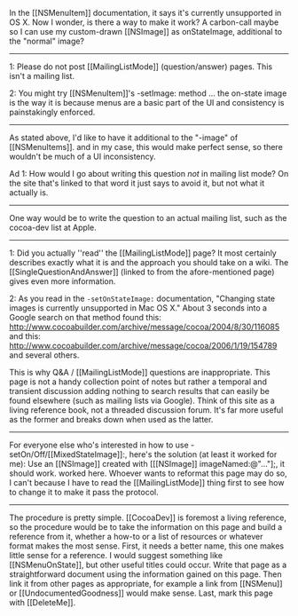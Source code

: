 In the [[NSMenuItem]] documentation, it says it's currently unsupported in OS X. Now I wonder, is there a way to make it work? A carbon-call maybe so I can use my custom-drawn [[NSImage]] as onStateImage, additional to the "normal" image?

----

1: Please do not post [[MailingListMode]] (question/answer) pages. This isn't a mailing list.

2: You might try [[NSMenuItem]]'s -setImage: method ... the on-state image is the way it is because menus are a basic part of the UI and consistency is painstakingly enforced.


----
As stated above, I'd like to have it additional to the "-image" of [[NSMenuItems]]. and in my case, this would make perfect sense, so there wouldn't be much of a UI inconsistency.

Ad 1: How would I go about writing this question _not_ in mailing list mode? On the site that's linked to that word it just says to avoid it, but not what it actually is.

----
One way would be to write the question to an actual mailing list, such as the cocoa-dev list at Apple.

----

1: Did you actually ''read'' the [[MailingListMode]] page? It most certainly describes exactly what it is and the approach you should take on a wiki. The [[SingleQuestionAndAnswer]] (linked to from the afore-mentioned page) gives even more information.

2: As you read in the <code>-setOnStateImage:</code> documentation, "Changing state images is currently unsupported in Mac OS X."  About 3 seconds into a Google search on that method found this: http://www.cocoabuilder.com/archive/message/cocoa/2004/8/30/116085 and this: http://www.cocoabuilder.com/archive/message/cocoa/2006/1/19/154789 and several others. 

This is why Q&A / [[MailingListMode]] questions are inappropriate. This page is not a handy collection point of notes but rather a temporal and transient discussion adding nothing to search results that can easily be found elsewhere (such as mailing lists via Google). Think of this site as a living reference book, not a threaded discussion forum. It's far more useful as the former and breaks down when used as the latter.

----
For everyone else who's interested in how to use -setOn/Off/[[MixedStateImage]]:, here's the solution (at least it worked for me):
Use an [[NSImage]] created with [[[NSImage]] imageNamed:@"..."];, it should work. worked here.
Whoever wants to reformat this page may do so, I can't because I have to read the [[MailingListMode]] thing first to see how to change it to make it pass the protocol.

----
The procedure is pretty simple. [[CocoaDev]] is foremost a living reference, so the procedure would be to take the information on this page and build a reference from it, whether a how-to or a list of resources or whatever format makes the most sense. First, it needs a better name, this one makes little sense for a reference. I would suggest something like [[NSMenuOnState]], but other useful titles could occur. Write that page as a straightforward document using the information gained on this page. Then link it from other pages as appropriate, for example a link from [[NSMenu]] or [[UndocumentedGoodness]] would make sense. Last, mark this page with [[DeleteMe]].